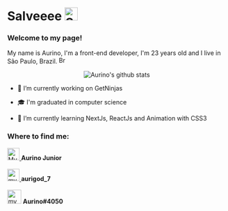 # Salveeee <img width="30" src="https://emojis.slackmojis.com/emojis/images/1536351075/4594/blob-wave.gif?1536351075" alt="Sunglasses emoji" />
### Welcome to my page!
<p>
  My name is Aurino, I'm a front-end developer, I'm 23 years old and I live in São Paulo, Brazil.
  <img width="16" src="https://www.flaticon.com/svg/static/icons/svg/197/197386.svg" alt="Brazil" />
</p>

<p align="center">
  <img src="https://github-readme-stats.vercel.app/api?username=AurinoJunior&show_icons=true&theme=dracula" alt="Aurino's github stats" />
</p>

- 🔭 I’m currently working on GetNinjas

- 🎓 I'm graduated in computer science

- 🌱 I’m currently learning NextJs, ReactJs and Animation with CSS3

### Where to find me:

<div>
  <a href="https://www.linkedin.com/in/aurino-junior-7718a4158">
    <img alt="My linkedin" width="28" src="https://www.flaticon.com/svg/static/icons/svg/1383/1383262.svg" />
  </a>
  <strong>Aurino Junior</strong>
</div>
<br>

<div>
  <a href="https://www.instagram.com/aurigod_7">
    <img alt="my instagram" width="28" src="https://www.flaticon.com/svg/static/icons/svg/1384/1384063.svg"/>
  </a>
  <strong>aurigod_7</strong>
</div>
<br>

<div>
  <img alt="my Discord" width="32" src="https://www.flaticon.com/svg/static/icons/svg/356/356060.svg">
  <strong>Aurino#4050</strong>
</div>
